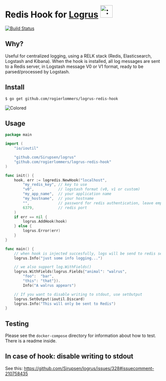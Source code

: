 # Redis Hook for [Logrus](https://github.com/Sirupsen/logrus) <img src="http://i.imgur.com/hTeVwmJ.png" width="40" height="40" alt=":walrus:" class="emoji" title=":walrus:"/>
[![Build Status](https://travis-ci.org/rogierlommers/logrus-redis-hook.svg?branch=master)](https://travis-ci.org/rogierlommers/logrus-redis-hook)

## Why?

Useful for centralized logging, using a RELK stack (Redis, Elasticsearch, Logstash and Kibana). When the hook is installed, all log messages are sent to a Redis server, in Logstash message V0 or V1 format, ready to be parsed/processed by Logstash.

## Install

```shell
$ go get github.com/rogierlommers/logrus-redis-hook
```

![Colored](http://i.imgur.com/3sWfI4s.jpg)

## Usage

```go
package main

import (
	"io/ioutil"

	"github.com/Sirupsen/logrus"
	"github.com/rogierlommers/logrus-redis-hook"
)

func init() {
	hook, err := logredis.NewHook("localhost",
		"my_redis_key", // key to use
		"v0",           // logstash format (v0, v1 or custom)
		"my_app_name",  // your application name
		"my_hostname",  // your hostname
		"",             // password for redis authentication, leave empty for no authentication
		6379,           // redis port
	)
	if err == nil {
		logrus.AddHook(hook)
	} else {
		logrus.Error(err)
	}
}

func main() {
	// when hook is injected succesfully, logs will be send to redis server
	logrus.Info("just some info logging...")

	// we also support log.WithFields()
	logrus.WithFields(logrus.Fields{"animal": "walrus",
		"foo":  "bar",
		"this": "that"}).
		Info("A walrus appears")

	// If you want to disable writing to stdout, use setOutput
	logrus.SetOutput(ioutil.Discard)
	logrus.Info("This will only be sent to Redis")
}
```


## Testing
Please see the `docker-compose` directory for information about how to test. There is a readme inside.

## In case of hook: disable writing to stdout
See this: https://github.com/Sirupsen/logrus/issues/328#issuecomment-210758435
